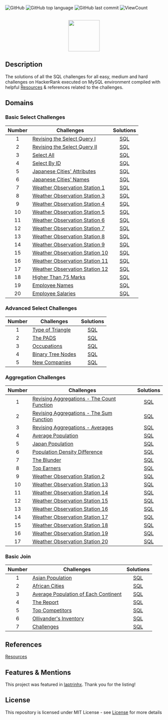 ![GitHub](https://img.shields.io/github/license/Thomas-George-T/HackerRank-SQL-Challenges-Solutions?style=flat)
![GitHub top language](https://img.shields.io/github/languages/top/Thomas-George-T/HackerRank-SQL-Challenges-Solutions?style=flat)
![GitHub last commit](https://img.shields.io/github/last-commit/Thomas-George-T/HackerRank-SQL-Challenges-Solutions?style=flat)
![ViewCount](https://views.whatilearened.today/views/github/Thomas-George-T/HackerRank-SQL-Challenges-Solutions.svg?cache=remove)

<p align="center">  
	<br>
	<a href="https://www.hackerrank.com/Thomas_George_T">
        <img height=100 src="https://d3keuzeb2crhkn.cloudfront.net/hackerrank/assets/styleguide/logo_wordmark-f5c5eb61ab0a154c3ed9eda24d0b9e31.svg"> 
    </a>
    <br>
</p>

## Description
The solutions of all the SQL challenges for all easy, medium and hard challenges on HackerRank executed on MySQL environment compiled with helpful [Resources](Resources.md) & references related to the challenges.

## Domains

### Basic Select Challenges

| Number | Challenges | Solutions |
|:------:|------------|:---------:|
| 1 | [Revising the Select Query I](https://www.hackerrank.com/challenges/revising-the-select-query/problem) | [SQL](Basic%20Select/Revising-the-select-Query-1.sql)
| 2 | [Revising the Select Query II](https://www.hackerrank.com/challenges/revising-the-select-query-2/problem) | [SQL](Basic%20Select/Revising-the-select-Query-2.sql)
| 3 | [Select All](https://www.hackerrank.com/challenges/select-all-sql/problem) | [SQL](Basic%20Select/Select-All.sql)
| 4 | [Select By ID](https://www.hackerrank.com/challenges/select-by-id/problem) | [SQL](Basic%20Select/Select-By-ID.sql)
| 5 | [Japanese Cities' Attributes](https://www.hackerrank.com/challenges/japanese-cities-attributes/problem) | [SQL](Basic%20Select/Japanese-Cities'-Attributes.sql)
| 6 | [Japanese Cities' Names](https://www.hackerrank.com/challenges/japanese-cities-name/problem) | [SQL](Basic%20Select/Japanese-Cities'-Names.sql)
| 7 | [Weather Observation Station 1](https://www.hackerrank.com/challenges/weather-observation-station-1/problem) | [SQL](Basic%20Select/Weather-Observation-Station-1.sql)
| 8 | [Weather Observation Station 3](https://www.hackerrank.com/challenges/weather-observation-station-3/problem) | [SQL](Basic%20Select/Weather-Observation-Station-3.sql)
| 9 | [Weather Observation Station 4](https://www.hackerrank.com/challenges/weather-observation-station-4/problem) | [SQL](Basic%20Select/Weather-Observation-Station-4.sql)
| 10| [Weather Observation Station 5](https://www.hackerrank.com/challenges/weather-observation-station-5/problem) | [SQL](Basic%20Select/Weather-Observation-Station-5.sql)
| 11| [Weather Observation Station 6](https://www.hackerrank.com/challenges/weather-observation-station-6/problem) | [SQL](Basic%20Select/Weather-Observation-Station-6.sql)
| 12| [Weather Observation Station 7](https://www.hackerrank.com/challenges/weather-observation-station-7/problem) | [SQL](Basic%20Select/Weather-Observation-Station-7.sql)
| 13| [Weather Observation Station 8](https://www.hackerrank.com/challenges/weather-observation-station-8/problem) | [SQL](Basic%20Select/Weather-Observation-Station-8.sql)
| 14| [Weather Observation Station 9](https://www.hackerrank.com/challenges/weather-observation-station-9/problem) | [SQL](Basic%20Select/Weather-Observation-Station-9.sql)
| 15| [Weather Observation Station 10](https://www.hackerrank.com/challenges/weather-observation-station-10/problem) | [SQL](Basic%20Select/Weather-Observation-Station-10.sql)
| 16| [Weather Observation Station 11](https://www.hackerrank.com/challenges/weather-observation-station-11/problem) | [SQL](Basic%20Select/Weather-Observation-Station-11.sql)
| 17| [Weather Observation Station 12](https://www.hackerrank.com/challenges/weather-observation-station-12/problem) | [SQL](Basic%20Select/Weather-Observation-Station-12.sql)
| 18| [Higher Than 75 Marks](https://www.hackerrank.com/challenges/more-than-75-marks/problem) | [SQL](Basic%20Select/Higher-Than-75-Marks.sql)
| 19| [Employee Names](https://www.hackerrank.com/challenges/name-of-employees/problem) | [SQL](Basic%20Select/Employee-Names.sql)
| 20| [Employee Salaries](https://www.hackerrank.com/challenges/salary-of-employees/problem) | [SQL](Basic%20Select/Employee-Salaries.sql)

### Advanced Select Challenges

| Number | Challenges | Solutions |
|:------:|------------|:---------:|
| 1 |[Type of Triangle](https://www.hackerrank.com/challenges/what-type-of-triangle/problem) | [SQL](Advanced%20Select/Type%20of%20Triangle.sql) |
| 2 |[The PADS](https://www.hackerrank.com/challenges/the-pads/problem) | [SQL](Advanced%20Select/The%20PADS.sql) |
| 3 |[Occupations](https://www.hackerrank.com/challenges/occupations/problem) | [SQL](Advanced%20Select/Occupations.sql) |
| 4 |[Binary Tree Nodes](https://www.hackerrank.com/challenges/binary-search-tree-1/problem) | [SQL](Advanced%20Select/Binary%20Tree%20Nodes.sql)|
| 5 |[New Companies](https://www.hackerrank.com/challenges/the-company/problem) | [SQL](Advanced%20Select/New%20Companies.sql) |



### Aggregation Challenges

| Number | Challenges | Solutions |
|:------:|------------|:---------:|
| 1 | [Revising Aggregations - The Count Function](https://www.hackerrank.com/challenges/revising-aggregations-the-count-function/problem) | [SQL](Aggregation/Revising%20Aggregations%20-%20The%20Count%20Function.sql) | 
| 2 | [Revising Aggregations - The Sum Function](https://www.hackerrank.com/challenges/revising-aggregations-sum/problem) | [SQL](Aggregation/Revising%20Aggregations%20-%20The%20Sum%20Function.sql)                    |
| 3 | [Revising Aggregations - Averages](https://www.hackerrank.com/challenges/revising-aggregations-the-average-function/problem) | [SQL](Aggregation/Revising%20Aggregations%20-%20Averages.sql)                       |
| 4 | [Average Population](https://www.hackerrank.com/challenges/average-population/problem) | [SQL](Aggregation/Average%20Population.sql)                                                                               |
| 5 | [Japan Population](https://www.hackerrank.com/challenges/japan-population/problem) | [SQL](Aggregation/Japan%20Population.sql)                                                                                     |
| 6 | [Population Density Difference](https://www.hackerrank.com/challenges/population-density-difference/problem) | [SQL](Aggregation/Population%20Density%20Difference.sql)                                            |
| 7 | [The Blunder](https://www.hackerrank.com/challenges/the-blunder/problem) | [SQL](Aggregation/The%20Blunder.sql)  
| 8 | [Top Earners](https://www.hackerrank.com/challenges/earnings-of-employees/problem) | [SQL](Aggregation/Top%20Earners.sql) |         
| 9 | [Weather Observation Station 2](https://www.hackerrank.com/challenges/weather-observation-station-2/problem) | [SQL](Aggregation/Weather%20Observation%20Station%202.sql) |
| 10| [Weather Observation Station 13](https://www.hackerrank.com/challenges/weather-observation-station-13/problem) | [SQL](Aggregation/Weather%20Observation%20Station%2013.sql) |
| 11| [Weather Observation Station 14](https://www.hackerrank.com/challenges/weather-observation-station-14/problem) | [SQL](Aggregation/Weather%20Observation%20Station%2014.sql) |
| 12| [Weather Observation Station 15](https://www.hackerrank.com/challenges/weather-observation-station-15/problem) | [SQL](Aggregation/Weather%20Observation%20Station%2015.sql) |
| 13| [Weather Observation Station 16](https://www.hackerrank.com/challenges/weather-observation-station-16/problem) | [SQL](Aggregation/Weather%20Observation%20Station%2016.sql) |
| 14| [Weather Observation Station 17](https://www.hackerrank.com/challenges/weather-observation-station-17/problem) | [SQL](Aggregation/Weather%20Observation%20Station%2017.sql) |
| 15| [Weather Observation Station 18](https://www.hackerrank.com/challenges/weather-observation-station-18/problem) | [SQL](Aggregation/Weather%20Observation%20Station%2018.sql) |
| 16| [Weather Observation Station 19](https://www.hackerrank.com/challenges/weather-observation-station-19/problem) | [SQL](Aggregation/Weather%20Observation%20Station%2019.sql) |
| 17| [Weather Observation Station 20](https://www.hackerrank.com/challenges/weather-observation-station-20/problem) | [SQL](Aggregation/Weather%20Observation%20Station%2020.sql) |


### Basic Join

| Number | Challenges | Solutions |
|:------:|------------|:---------:|
| 1 | [Asian Population](https://www.hackerrank.com/challenges/asian-population/problem) | [SQL](Basic%20Join/Asian%20Population.sql) |
| 2 | [African Cities](https://www.hackerrank.com/challenges/african-cities/problem) | [SQL](Basic%20Join/African%20Cities.sql) |
| 3 | [Average Population of Each Continent](https://www.hackerrank.com/challenges/average-population-of-each-continent/problem) | [SQL](Basic%20Join/Average%20Population%20of%20Each%20Continent.sql) |
| 4 | [The Report](https://www.hackerrank.com/challenges/the-report/submissions/code/94188063) | [SQL](Basic%20Join/The%20Report.sql) |
| 5 | [Top Competitors](https://www.hackerrank.com/challenges/full-score/problem) | [SQL](Basic%20Join/Top%20Competitors.sql) |
| 6 | [Ollivander's Inventory](https://www.hackerrank.com/challenges/harry-potter-and-wands/problem) | [SQL](Basic%20Join/Ollivander's%20Inventory.sql) |
| 7 | [Challenges](https://www.hackerrank.com/challenges/challenges/problem) | [SQL](Basic%20Join/Challenges.sql) |


## References
[Resources](Resources.md)

## Features & Mentions
This project was featured in [laptrinhx](https://laptrinhx.com/the-solutions-of-all-sql-hackerrank-challenges-executed-on-mysql-environment-545160427/). Thank you for the listing!

## License
This repository is licensed under MIT License - see [License](LICENSE.md) for more details
